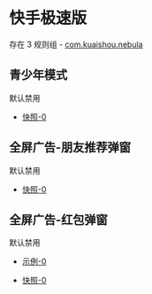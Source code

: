 # 快手极速版

存在 3 规则组 - [com.kuaishou.nebula](/src/apps/com.kuaishou.nebula.ts)

## 青少年模式

默认禁用

- [快照-0](https://i.gkd.li/i/13196316)

## 全屏广告-朋友推荐弹窗

默认禁用

- [快照-0](https://i.gkd.li/i/14310639)

## 全屏广告-红包弹窗

默认禁用

- [示例-0](https://m.gkd.li/101449500/f7bbd1db-f519-4ff9-96cb-4cb5b2f483a2)

- [快照-0](https://i.gkd.li/i/14879912)
